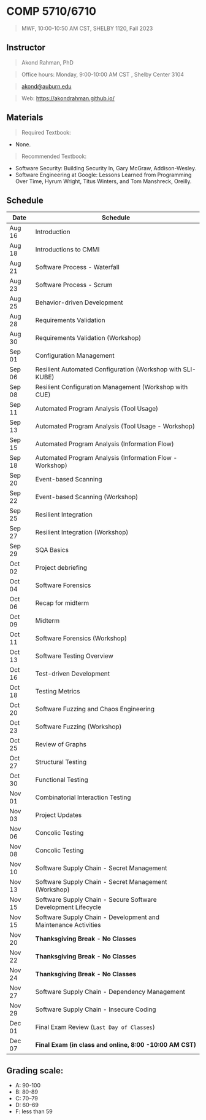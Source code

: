 # COMP 5710/6710 
> MWF, 10:00-10:50 AM CST, SHELBY 1120, Fall 2023 

## Instructor 

> Akond Rahman, PhD 

> Office hours: Monday, 9:00-10:00 AM CST , Shelby Center 3104 

> akond@auburn.edu 

> Web: https://akondrahman.github.io/ 




## Materials 

> Required Textbook: 
- None. 

> Recommended Textbook:  
- Software Security: Building Security In, Gary McGraw, Addison-Wesley.    
- Software Engineering at Google: Lessons Learned from Programming Over Time, Hyrum Wright, Titus Winters, and Tom Manshreck, Oreilly.    



## Schedule 


| Date    |  Schedule                                                     |
|---------|---------------------------------------------------------------|
| Aug 16  | Introduction                                                  |
| Aug 18  | Introductions to CMMI                                         |
| Aug 21  | Software Process - Waterfall                                  |
| Aug 23  | Software Process - Scrum                                      |
| Aug 25  | Behavior-driven Development                                   |
| Aug 28  | Requirements Validation                                       |
| Aug 30  | Requirements Validation (Workshop)                            |
| Sep 01  | Configuration Management                                      |
| Sep 06  | Resilient Automated Configuration (Workshop with SLI-KUBE)    |
| Sep 08  | Resilient Configuration Management (Workshop with CUE)        |
| Sep 11  | Automated Program Analysis (Tool Usage)                       |
| Sep 13  | Automated Program Analysis (Tool Usage - Workshop)            |
| Sep 15  | Automated Program Analysis (Information Flow)                 |
| Sep 18  | Automated Program Analysis (Information Flow - Workshop)      |
| Sep 20  | Event-based Scanning                                          |
| Sep 22  | Event-based Scanning (Workshop)                               |
| Sep 25  | Resilient Integration                                         |
| Sep 27  | Resilient Integration    (Workshop)                           |
| Sep 29  | SQA Basics                                                    |  
| Oct 02  | Project debriefing                                            |                                             
| Oct 04  | Software Forensics                                            |                 
| Oct 06  | Recap for midterm                                             |
| Oct 09  | Midterm                                                       |
| Oct 11  | Software Forensics (Workshop)                                 |
| Oct 13  | Software Testing Overview                                     |
| Oct 16  | Test-driven Development                                       |
| Oct 18  | Testing Metrics                                               |
| Oct 20  | Software Fuzzing and Chaos Engineering                        |
| Oct 23  | Software Fuzzing (Workshop)                                   |     
| Oct 25  | Review of Graphs                                              |
| Oct 27  | Structural Testing                                            |
| Oct 30  | Functional Testing                                            |
| Nov 01  | Combinatorial Interaction Testing                             |
| Nov 03  | Project Updates                                               |
| Nov 06  | Concolic Testing                                              |
| Nov 08  | Concolic Testing                                              |
| Nov 10  | Software Supply Chain - Secret Management                     |
| Nov 13  | Software Supply Chain - Secret Management   (Workshop)        |
| Nov 15  | Software Supply Chain - Secure Software Development Lifecycle |
| Nov 15  | Software Supply Chain - Development and Maintenance Activities|
| Nov 20  | **Thanksgiving Break - No Classes**                           |
| Nov 22  | **Thanksgiving Break - No Classes**                           |
| Nov 24  | **Thanksgiving Break - No Classes**                           |
| Nov 27  | Software Supply Chain - Dependency Management                 |
| Nov 29  | Software Supply Chain - Insecure Coding                       |
| Dec 01  | Final Exam Review (`Last Day of Classes`)                     |
| Dec 07  | **Final Exam (in class and online, 8:00 -10:00 AM CST)**      |

 


## Grading scale: 
  - A: 90-100 
  - B: 80-89 
  - C: 70–79 
  - D: 60–69
  - F: less than 59




